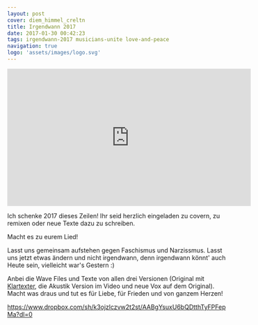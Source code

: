 ```yaml
---
layout: post
cover: diem_himmel_creltn
title: Irgendwann 2017
date: 2017-01-30 00:42:23
tags: irgendwann-2017 musicians-unite love-and-peace
navigation: true
logo: 'assets/images/logo.svg'
---
```


<iframe width="560" height="315" src="https://www.youtube.com/embed/mN8YszVR4Y4" frameborder="0" allowfullscreen></iframe>

Ich schenke 2017 dieses Zeilen! 
Ihr seid herzlich eingeladen zu covern, zu remixen oder neue Texte dazu zu schreiben. 

<!-- more -->

Macht es zu eurem Lied!

Lasst uns gemeinsam aufstehen gegen Faschismus und Narzissmus.
Lasst uns jetzt etwas ändern und nicht irgendwann,
denn irgendwann könnt' auch Heute sein, vielleicht war's Gestern :)

Anbei die Wave Files und Texte von allen drei Versionen
(Original mit [Klartexter](https://klartexter.net/), die Akustik Version im Video und neue Vox auf dem Original).
Macht was draus und tut es für Liebe, für Frieden und von ganzem Herzen!

https://www.dropbox.com/sh/k3ojzlczvw2t2st/AABgYsuxU6bQDtthTyFPFepMa?dl=0
